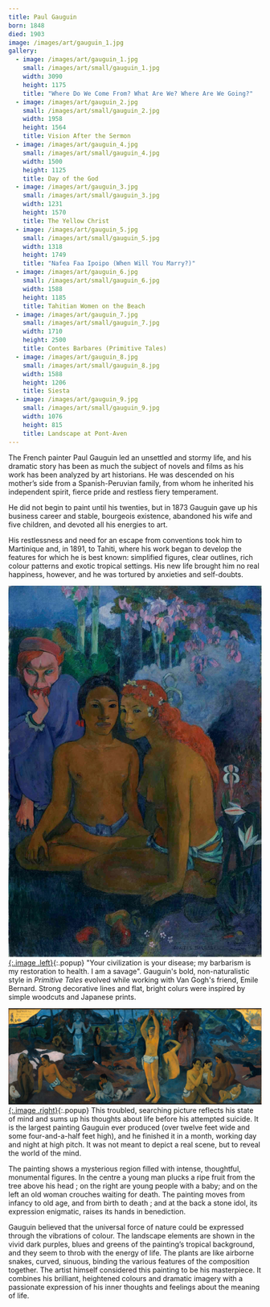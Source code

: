 ```yaml
---
title: Paul Gauguin
born: 1848
died: 1903
image: /images/art/gauguin_1.jpg
gallery:
  - image: /images/art/gauguin_1.jpg
    small: /images/art/small/gauguin_1.jpg
    width: 3090
    height: 1175
    title: "Where Do We Come From? What Are We? Where Are We Going?"
  - image: /images/art/gauguin_2.jpg
    small: /images/art/small/gauguin_2.jpg
    width: 1958
    height: 1564
    title: Vision After the Sermon
  - image: /images/art/gauguin_4.jpg
    small: /images/art/small/gauguin_4.jpg
    width: 1500
    height: 1125
    title: Day of the God
  - image: /images/art/gauguin_3.jpg
    small: /images/art/small/gauguin_3.jpg
    width: 1231
    height: 1570
    title: The Yellow Christ
  - image: /images/art/gauguin_5.jpg
    small: /images/art/small/gauguin_5.jpg
    width: 1318
    height: 1749
    title: "Nafea Faa Ipoipo (When Will You Marry?)"
  - image: /images/art/gauguin_6.jpg
    small: /images/art/small/gauguin_6.jpg
    width: 1588
    height: 1185
    title: Tahitian Women on the Beach
  - image: /images/art/gauguin_7.jpg
    small: /images/art/small/gauguin_7.jpg
    width: 1710
    height: 2500
    title: Contes Barbares (Primitive Tales)
  - image: /images/art/gauguin_8.jpg
    small: /images/art/small/gauguin_8.jpg
    width: 1588
    height: 1206
    title: Siesta
  - image: /images/art/gauguin_9.jpg
    small: /images/art/small/gauguin_9.jpg
    width: 1076
    height: 815
    title: Landscape at Pont-Aven
---
```


The French painter Paul Gauguin led an unsettled and stormy life, and his
dramatic story has been as much the subject of novels and films as his work has
been analyzed by art historians. He was descended on his mother’s side from a
Spanish-Peruvian family, from whom he inherited his independent spirit, fierce
pride and restless fiery temperament.

He did not begin to paint until his twenties, but in 1873 Gauguin gave up his
business career and stable, bourgeois existence, abandoned his wife and five
children, and devoted all his energies to art.

His restlessness and need for an escape from conventions took him to Martinique
and, in 1891, to Tahiti, where his work began to develop the features for which
he is best known: simplified figures, clear outlines, rich colour patterns and
exotic tropical settings. His new life brought him no real happiness, however,
and he was tortured by anxieties and self-doubts.

[![Contes Barbares (Primitive Tales)](/images/art/gauguin_7.jpg){:.image .left}](/images/art/gauguin_7.jpg){:.popup}
"Your civilization is your disease; my barbarism is my restoration to health. I
am a savage". Gauguin's bold, non-naturalistic style in _Primitive Tales_
evolved while working with Van Gogh's friend, Emile Bernard. Strong decorative
lines and flat, bright colurs were inspired by simple woodcuts and Japanese
prints.

[![Where Do We Come From? What Are We? Where Are We Going?](/images/art/gauguin_1.jpg){:.image .right}](/images/art/gauguin_1.jpg){:.popup}
This troubled, searching picture reflects his state of mind and sums up his
thoughts about life before his attempted suicide. It is the largest painting
Gauguin ever produced (over twelve feet wide and some four-and-a-half feet
high), and he finished it in a month, working day and night at high pitch. It
was not meant to depict a real scene, but to reveal the world of the mind.

The painting shows a mysterious region filled with intense, thoughtful,
monumental figures. In the centre a young man plucks a ripe fruit from the tree
above his head ; on the right are young people with a baby; and on the left an
old woman crouches waiting for death. The painting moves from infancy to old
age, and from birth to death ; and at the back a stone idol, its expression
enigmatic, raises its hands in benediction.

Gauguin believed that the universal force of nature could be expressed through
the vibrations of colour. The landscape elements are shown in the vivid dark
purples, blues and greens of the painting’s tropical background, and they seem
to throb with the energy of life. The plants are like airborne snakes, curved,
sinuous, binding the various features of the composition together. The artist
himself considered this painting to be his masterpiece. It combines his
brilliant, heightened colours and dramatic imagery with a passionate expression
of his inner thoughts and feelings about the meaning of life.
